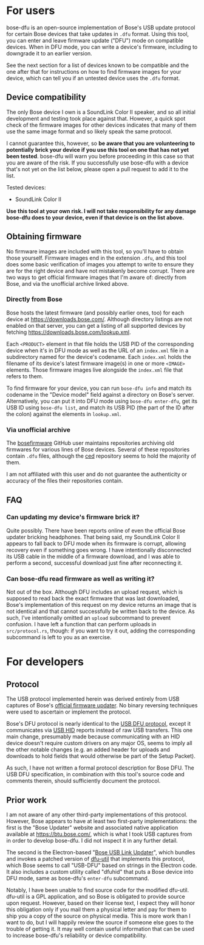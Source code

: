 For users
=========
bose-dfu is an open-source implementation of Bose's USB update protocol for
certain Bose devices that take updates in `.dfu` format. Using this tool, you
can enter and leave firmware update ("DFU") mode on compatible devices. When in
DFU mode, you can write a device's firmware, including to downgrade it to an
earlier version.

See the next section for a list of devices known to be compatible and the one
after that for instructions on how to find firmware images for your device,
which can tell you if an untested device uses the `.dfu` format.

Device compatibility
--------------------
The only Bose device I own is a SoundLink Color II speaker, and so all initial
development and testing took place against that. However, a quick spot check of
the firmware images for other devices indicates that many of them use the same
image format and so likely speak the same protocol.

I cannot guarantee this, however, so **be aware that you are volunteering to
potentially brick your device if you use this tool on one that has not yet been
tested**. bose-dfu will warn you before proceeding in this case so that you are
aware of the risk. If you successfully use bose-dfu with a device that's not
yet on the list below, please open a pull request to add it to the list.

Tested devices:
 - SoundLink Color II

**Use this tool at your own risk. I will not take responsibility for any damage
bose-dfu does to your device, even if that device is on the list above.**

Obtaining firmware
------------------
No firmware images are included with this tool, so you'll have to obtain those
yourself. Firmware images end in the extension `.dfu`, and this tool does some
basic verification of images you attempt to write to ensure they are for the
right device and have not mistakenly become corrupt. There are two ways to get
official firmware images that I'm aware of: directly from Bose, and via the
unofficial archive linked above.

### Directly from Bose
Bose hosts the latest firmware (and possibly earlier ones, too) for each device
at https://downloads.bose.com/.  Although directory listings are not enabled on
that server, you can get a listing of all supported devices by fetching
https://downloads.bose.com/lookup.xml.

Each `<PRODUCT>` element in that file holds the USB PID of the corresponding
device when it's in DFU mode as well as the URL of an `index.xml` file in a
subdirectory named for the device's codename. Each `index.xml` holds the
filename of its device's latest firmware image(s) in one or more `<IMAGE>`
elements. Those firmware images live alongside the `index.xml` file that refers
to them.

To find firmware for your device, you can run `bose-dfu info` and match its
codename in the "Device model" field against a directory on Bose's server.
Alternatively, you can put it into DFU mode using `bose-dfu enter-dfu`, get its
USB ID using `bose-dfu list`, and match its USB PID (the part of the ID after
the colon) against the elements in `lookup.xml`.

### Via unofficial archive
The [bosefirmware](https://github.com/bosefirmware) GitHub user maintains
repositories archiving old firmwares for various lines of Bose devices. Several
of these repositories contain `.dfu` files, although the [ced][ced] repository
seems to hold the majority of them.

I am not affiliated with this user and do not guarantee the authenticity or
accuracy of the files their repositories contain.

[ced]: https://github.com/bosefirmware/ced

FAQ
---
### Can updating my device's firmware brick it?
Quite possibly. There have been reports online of even the official Bose
updater bricking headphones. That being said, my SoundLink Color II appears to
fall back to DFU mode when its firmware is corrupt, allowing recovery even if
something goes wrong. I have intentionally disconnected its USB cable in the
middle of a firmware download, and I was able to perform a second, successful
download just fine after reconnecting it.

### Can bose-dfu read firmware as well as writing it?
Not out of the box. Although DFU includes an upload request, which is supposed
to read back the exact firmware that was last downloaded, Bose's implementation
of this request on my device returns an image that is not identical and that
cannot successfully be written back to the device. As such, I've intentionally
omitted an `upload` subcommand to prevent confusion. I have left a function
that can perform uploads in `src/protocol.rs`, though: if you want to try it
out, adding the corresponding subcommand is left to you as an exercise.

For developers
==============

Protocol
--------
The USB protocol implemented herein was derived entirely from USB captures of
Bose's [official firmware updater][btu]. No binary reversing techniques were
used to ascertain or implement the protocol.

Bose's DFU protocol is nearly identical to the [USB DFU protocol][dfu-spec],
except it communicates via [USB HID][hid-spec] reports instead of raw USB
transfers. This one main change, presumably made because communicating with an
HID device doesn't require custom drivers on any major OS, seems to imply all
the other notable changes (e.g. an added header for uploads and downloads to
hold fields that would otherwise be part of the Setup Packet).

As such, I have not written a formal protocol description for Bose DFU. The USB
DFU specification, in combination with this tool's source code and comments
therein, should sufficiently document the protocol.

[btu]: https://btu.bose.com/
[dfu-spec]: https://usb.org/sites/default/files/DFU_1.1.pdf
[hid-spec]: https://www.usb.org/sites/default/files/hid1_11.pdf

Prior work
----------
I am not aware of any other third-party implementations of this protocol.
However, Bose appears to have at least two first-party implementations: the
first is the "Bose Updater" website and associated native application available
at https://btu.bose.com/, which is what I took USB captures from in order to
develop bose-dfu. I did not inspect it in any further detail.

The second is the Electron-based "[Bose USB Link Updater][usb-link-updater]",
which bundles and invokes a patched version of [dfu-util][dfu-util] that
implements this protocol, which Bose seems to call "USB-DFU" based on strings
in the Electron code. It also includes a custom utility called "dfuhid" that
puts a Bose device into DFU mode, same as bose-dfu's `enter-dfu` subcommand.

Notably, I have been unable to find source code for the modified dfu-util.
dfu-util is a GPL application, and so Bose is obligated to provide source upon
request. However, based on their license text, I expect they will honor this
obligation only if you mail them a physical letter and pay for them to ship you
a copy of the source on physical media. This is more work than I want to do,
but I will happily review the source if someone else goes to the trouble of
getting it. It may well contain useful information that can be used to increase
bose-dfu's reliability or device compatibility.

[usb-link-updater]: https://pro.bose.com/en_us/products/software/conferencing_software/bose-usb-link-updater.html
[dfu-util]: http://dfu-util.sourceforge.net/

